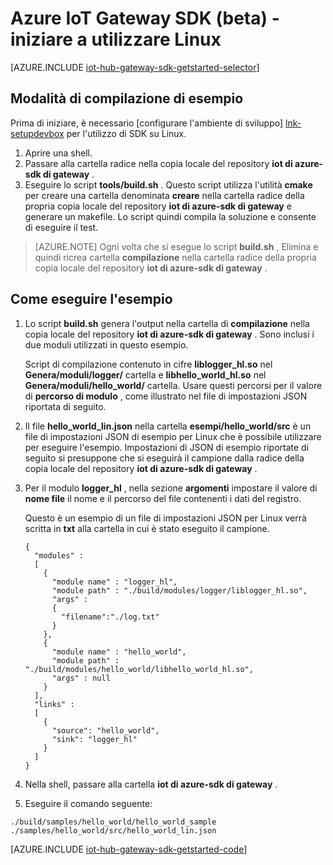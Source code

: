 <properties
    pageTitle="Guida introduttiva a IoT Hub Gateway SDK | Microsoft Azure"
    description="In questa procedura dettagliata Azure IoT Gateway SDK utilizza Linux per illustrare i concetti fondamentali per comprendere quando si utilizza Azure IoT Gateway SDK."
    services="iot-hub"
    documentationCenter=""
    authors="chipalost"
    manager="timlt"
    editor=""/>

<tags
     ms.service="iot-hub"
     ms.devlang="cpp"
     ms.topic="get-started-article"
     ms.tgt_pltfrm="na"
     ms.workload="na"
     ms.date="08/25/2016"
     ms.author="andbuc"/>


# <a name="azure-iot-gateway-sdk-beta---get-started-using-linux"></a>Azure IoT Gateway SDK (beta) - iniziare a utilizzare Linux

[AZURE.INCLUDE [iot-hub-gateway-sdk-getstarted-selector](../../includes/iot-hub-gateway-sdk-getstarted-selector.md)]

## <a name="how-to-build-the-sample"></a>Modalità di compilazione di esempio

Prima di iniziare, è necessario [configurare l'ambiente di sviluppo] [ lnk-setupdevbox] per l'utilizzo di SDK su Linux.

1. Aprire una shell.
2. Passare alla cartella radice nella copia locale del repository **iot di azure-sdk di gateway** .
3. Eseguire lo script **tools/build.sh** . Questo script utilizza l'utilità **cmake** per creare una cartella denominata **creare** nella cartella radice della propria copia locale del repository **iot di azure-sdk di gateway** e generare un makefile. Lo script quindi compila la soluzione e consente di eseguire il test.

> [AZURE.NOTE]  Ogni volta che si esegue lo script **build.sh** , Elimina e quindi ricrea cartella **compilazione** nella cartella radice della propria copia locale del repository **iot di azure-sdk di gateway** .

## <a name="how-to-run-the-sample"></a>Come eseguire l'esempio

1. Lo script **build.sh** genera l'output nella cartella di **compilazione** nella copia locale del repository **iot di azure-sdk di gateway** . Sono inclusi i due moduli utilizzati in questo esempio.

    Script di compilazione contenuto in cifre **liblogger_hl.so** nel **Genera/moduli/logger/** cartella e **libhello_world_hl.so** nel **Genera/moduli/hello_world/** cartella. Usare questi percorsi per il valore di **percorso di modulo** , come illustrato nel file di impostazioni JSON riportata di seguito.

2. Il file **hello_world_lin.json** nella cartella **esempi/hello_world/src** è un file di impostazioni JSON di esempio per Linux che è possibile utilizzare per eseguire l'esempio. Impostazioni di JSON di esempio riportate di seguito si presuppone che si eseguirà il campione dalla radice della copia locale del repository **iot di azure-sdk di gateway** .

3. Per il modulo **logger_hl** , nella sezione **argomenti** impostare il valore di **nome file** il nome e il percorso del file contenenti i dati del registro.

    Questo è un esempio di un file di impostazioni JSON per Linux verrà scritta in **txt** alla cartella in cui è stato eseguito il campione.

    ```
    {
      "modules" :
      [ 
        {
          "module name" : "logger_hl",
          "module path" : "./build/modules/logger/liblogger_hl.so",
          "args" : 
          {
            "filename":"./log.txt"
          }
        },
        {
          "module name" : "hello_world",
          "module path" : "./build/modules/hello_world/libhello_world_hl.so",
          "args" : null
        }
      ],
      "links" :
      [
        {
          "source": "hello_world",
          "sink": "logger_hl"
        }
      ]
    }
    ```

3. Nella shell, passare alla cartella **iot di azure-sdk di gateway** .
4. Eseguire il comando seguente:
  
  ```
  ./build/samples/hello_world/hello_world_sample ./samples/hello_world/src/hello_world_lin.json
  ``` 

[AZURE.INCLUDE [iot-hub-gateway-sdk-getstarted-code](../../includes/iot-hub-gateway-sdk-getstarted-code.md)]

<!-- Links -->
[lnk-setupdevbox]: https://github.com/Azure/azure-iot-gateway-sdk/blob/master/doc/devbox_setup.md
